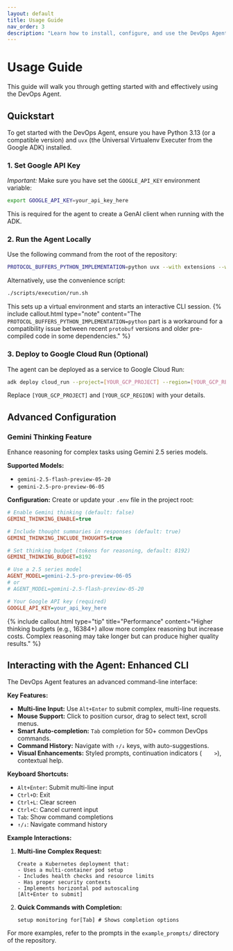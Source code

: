 ```yaml
---
layout: default
title: Usage Guide
nav_order: 3
description: "Learn how to install, configure, and use the DevOps Agent."
---
```


# Usage Guide

This guide will walk you through getting started with and effectively using the DevOps Agent.

## Quickstart

To get started with the DevOps Agent, ensure you have Python 3.13 (or a compatible version) and `uvx` (the Universal Virtualenv Executer from the Google ADK) installed.

### 1. Set Google API Key
*Important:* Make sure you have set the `GOOGLE_API_KEY` environment variable:
```bash
export GOOGLE_API_KEY=your_api_key_here
```
This is required for the agent to create a GenAI client when running with the ADK.

### 2. Run the Agent Locally
Use the following command from the root of the repository:
```bash
PROTOCOL_BUFFERS_PYTHON_IMPLEMENTATION=python uvx --with extensions --with google-generativeai --with google-api-core --with chromadb --with protobuf --with openai --with tiktoken --no-cache --python 3.13 --from git+https://github.com/BlueCentre/adk-python.git@main adk run agents/devops
```
Alternatively, use the convenience script:
```bash
./scripts/execution/run.sh
```
This sets up a virtual environment and starts an interactive CLI session.
{% include callout.html type="note" content="The `PROTOCOL_BUFFERS_PYTHON_IMPLEMENTATION=python` part is a workaround for a compatibility issue between recent `protobuf` versions and older pre-compiled code in some dependencies." %}

### 3. Deploy to Google Cloud Run (Optional)
The agent can be deployed as a service to Google Cloud Run:
```bash
adk deploy cloud_run --project=[YOUR_GCP_PROJECT] --region=[YOUR_GCP_REGION] agents/devops/
```
Replace `[YOUR_GCP_PROJECT]` and `[YOUR_GCP_REGION]` with your details.

## Advanced Configuration

### Gemini Thinking Feature
Enhance reasoning for complex tasks using Gemini 2.5 series models.

**Supported Models:**
- `gemini-2.5-flash-preview-05-20`
- `gemini-2.5-pro-preview-06-05`

**Configuration:**
Create or update your `.env` file in the project root:
```ini
# Enable Gemini thinking (default: false)
GEMINI_THINKING_ENABLE=true

# Include thought summaries in responses (default: true)
GEMINI_THINKING_INCLUDE_THOUGHTS=true

# Set thinking budget (tokens for reasoning, default: 8192)
GEMINI_THINKING_BUDGET=8192

# Use a 2.5 series model
AGENT_MODEL=gemini-2.5-pro-preview-06-05
# or
# AGENT_MODEL=gemini-2.5-flash-preview-05-20

# Your Google API key (required)
GOOGLE_API_KEY=your_api_key_here
```
{% include callout.html type="tip" title="Performance" content="Higher thinking budgets (e.g., 16384+) allow more complex reasoning but increase costs. Complex reasoning may take longer but can produce higher quality results." %}

## Interacting with the Agent: Enhanced CLI

The DevOps Agent features an advanced command-line interface:

**Key Features:**
- **Multi-line Input:** Use `Alt+Enter` to submit complex, multi-line requests.
- **Mouse Support:** Click to position cursor, drag to select text, scroll menus.
- **Smart Auto-completion:** `Tab` completion for 50+ common DevOps commands.
- **Command History:** Navigate with `↑/↓` keys, with auto-suggestions.
- **Visual Enhancements:** Styled prompts, continuation indicators (`    >`), contextual help.

**Keyboard Shortcuts:**
- `Alt+Enter`: Submit multi-line input
- `Ctrl+D`: Exit
- `Ctrl+L`: Clear screen
- `Ctrl+C`: Cancel current input
- `Tab`: Show command completions
- `↑/↓`: Navigate command history

**Example Interactions:**

1.  **Multi-line Complex Request:**
    ```
    Create a Kubernetes deployment that:
    - Uses a multi-container pod setup
    - Includes health checks and resource limits
    - Has proper security contexts
    - Implements horizontal pod autoscaling
    [Alt+Enter to submit]
    ```

2.  **Quick Commands with Completion:**
    ```
    setup monitoring for[Tab] # Shows completion options
    ```
For more examples, refer to the prompts in the `example_prompts/` directory of the repository.

